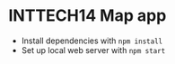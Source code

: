 INTTECH14 Map app
=====

* Install dependencies with `npm install`
* Set up local web server with `npm start`
